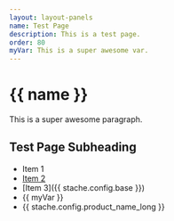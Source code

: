 ```yaml
---
layout: layout-panels
name: Test Page
description: This is a test page.
order: 80
myVar: This is a super awesome var.
---
```


# {{ name }}

This is a super awesome paragraph.

## Test Page Subheading

- Item 1
- <a href="{{ stache.config.base }}" target="_blank">Item 2</a>
- [Item 3]({{ stache.config.base }})
- {{ myVar }}
- {{ stache.config.product_name_long }}

